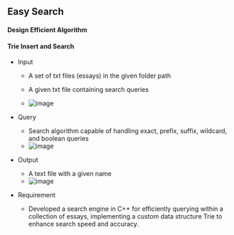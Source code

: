 ## Easy Search

#### Design Efficient Algorithm
#### Trie Insert and Search

* Input
  * A set of txt files (essays) in the given folder path
  * A given txt file containing search queries
  
  * ![image](https://github.com/lillianone02/NTHU-CS-DataStructure/assets/47809755/d78de40a-bc5f-441a-ad8b-d0348c7054d2)

* Query
  * Search algorithm capable of handling exact, prefix, suffix, wildcard, and boolean queries
  * ![image](https://github.com/lillianone02/NTHU-CS-DataStructure/assets/47809755/44380afd-a450-4b8a-87d3-fc2e93ee16b9)
 
* Output
  * A text file with a given name
  * ![image](https://github.com/lillianone02/NTHU-CS-DataStructure/assets/47809755/eb5693fc-7dee-48c0-93af-d098ec5ba804)


* Requirement
  * Developed a search engine in C++ for efficiently querying within a collection of essays, implementing a custom data structure Trie to enhance search speed and accuracy.
